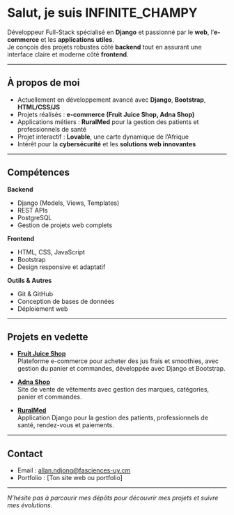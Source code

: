 # Salut, je suis INFINITE_CHAMPY

Développeur Full-Stack spécialisé en **Django** et passionné par le **web**, l’**e-commerce** et les **applications utiles**.  
Je conçois des projets robustes côté **backend** tout en assurant une interface claire et moderne côté **frontend**.

---

## À propos de moi
- Actuellement en développement avancé avec **Django**, **Bootstrap**, **HTML/CSS/JS**  
- Projets réalisés : **e-commerce (Fruit Juice Shop, Adna Shop)**  
- Applications métiers : **RuralMed** pour la gestion des patients et professionnels de santé  
- Projet interactif : **Lovable**, une carte dynamique de l’Afrique  
- Intérêt pour la **cybersécurité** et les **solutions web innovantes**

---

## Compétences

**Backend**  
- Django (Models, Views, Templates)  
- REST APIs  
- PostgreSQL  
- Gestion de projets web complets  

**Frontend**  
- HTML, CSS, JavaScript  
- Bootstrap  
- Design responsive et adaptatif  

**Outils & Autres**  
- Git & GitHub  
- Conception de bases de données  
- Déploiement web  

---

## Projets en vedette

- **[Fruit Juice Shop](https://github.com/tonpseudo/fruit-juice-shop)**  
  Plateforme e-commerce pour acheter des jus frais et smoothies, avec gestion du panier et commandes, développée avec Django et Bootstrap.  

- **[Adna Shop](https://github.com/tonpseudo/adna-shop)**  
  Site de vente de vêtements avec gestion des marques, catégories, panier et commandes.  

- **[RuralMed](https://github.com/tonpseudo/ruralmed)**  
  Application Django pour la gestion des patients, professionnels de santé, rendez-vous et paiements.  


---

## Contact

- Email : allan.ndjong@fasciences-uy.cm
- Portfolio : [Ton site web ou portfolio]

---

*N’hésite pas à parcourir mes dépôts pour découvrir mes projets et suivre mes évolutions.*
